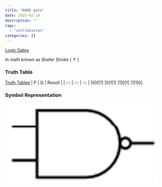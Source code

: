 ```yaml
---
title: "NAND gate"
date: 2025-02-14
description: ""
tags: 
  - "zettlekasten"
categories: []
---
```


[Logic Gates](Logic%20Gates.md)

In math known as Shafer Stroke ( $\uparrow$ )

### Truth Table
[Truth Tables](Truth%20Tables.md)
| P | Q | Result |
| :-: | :-: | :-: |
|0|0|1|
|0|1|1|
|1|0|1|
|1|1|0|

### Symbol Representation
![400x200](../attachments/NAND_GATE.png)
